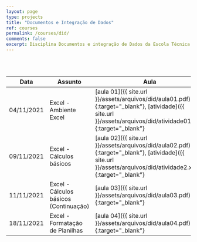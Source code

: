 ```yaml
---
layout: page
type: projects
title: "Documentos e Integração de Dados"
ref: courses
permalink: /courses/did/
comments: false
excerpt: Disciplina Documentos e integração de Dados da Escola Técnica Estadual Governador Eduardo Campos, São bento do Una-PE.
---
```

<br/>
<br/>

| Data | Assunto | Aula |
| --- | ------- | --- |
| 04/11/2021 | Excel - Ambiente Excel | [aula 01]({{ site.url }}/assets/arquivos/did/aula01.pdf){:target="_blank"}, [atividade]({{ site.url }}/assets/arquivos/did/atividade01.pdf){:target="_blank"} |
| 09/11/2021 | Excel - Cálculos básicos | [aula 02]({{ site.url }}/assets/arquivos/did/aula02.pdf){:target="_blank"}, [atividade]({{ site.url }}/assets/arquivos/did/atividade2.xlsx){:target="_blank"}|
| 11/11/2021 | Excel - Cálculos básicos (Continuação) | [aula 03]({{ site.url }}/assets/arquivos/did/aula03.pdf){:target="_blank"}|
| 18/11/2021 | Excel - Formatação de Planilhas | [aula 04]({{ site.url }}/assets/arquivos/did/aula04.pdf){:target="_blank"}|
